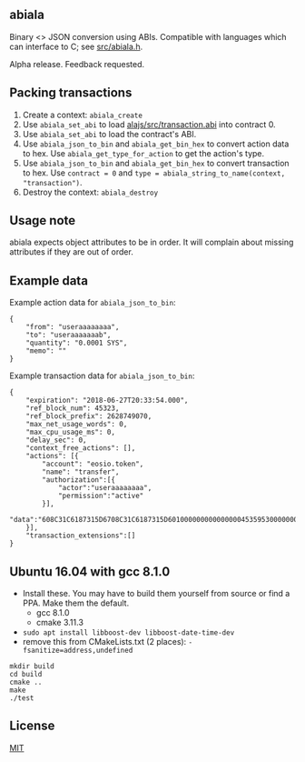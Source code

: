 ## abiala

Binary <> JSON conversion using ABIs. Compatible with languages which can interface to C; see [src/abiala.h](src/abiala.h).

Alpha release. Feedback requested.

## Packing transactions

1. Create a context: `abiala_create`
1. Use `abiala_set_abi` to load [alajs/src/transaction.abi](https://github.com/ALADINIO/alajs/blob/master/src/transaction.abi) into contract 0.
1. Use `abiala_set_abi` to load the contract's ABI.
1. Use `abiala_json_to_bin` and `abiala_get_bin_hex` to convert action data to hex. Use `abiala_get_type_for_action` to get the action's type.
1. Use `abiala_json_to_bin` and `abiala_get_bin_hex` to convert transaction to hex. Use `contract = 0` and `type = abiala_string_to_name(context, "transaction")`.
1. Destroy the context: `abiala_destroy`

## Usage note

abiala expects object attributes to be in order. It will complain about missing attributes if they are out of order.

## Example data

Example action data for `abiala_json_to_bin`:

```
{
    "from": "useraaaaaaaa",
    "to": "useraaaaaaab",
    "quantity": "0.0001 SYS",
    "memo": ""
}
```

Example transaction data for `abiala_json_to_bin`:

```
{
    "expiration": "2018-06-27T20:33:54.000",
    "ref_block_num": 45323,
    "ref_block_prefix": 2628749070,
    "max_net_usage_words": 0,
    "max_cpu_usage_ms": 0,
    "delay_sec": 0,
    "context_free_actions": [],
    "actions": [{
        "account": "eosio.token",
        "name": "transfer",
        "authorization":[{
            "actor":"useraaaaaaaa",
            "permission":"active"
        }],
        "data":"608C31C6187315D6708C31C6187315D60100000000000000045359530000000000"
    }],
    "transaction_extensions":[]
}
```

## Ubuntu 16.04 with gcc 8.1.0

- Install these. You may have to build them yourself from source or find a PPA. Make them the default.
  - gcc 8.1.0
  - cmake 3.11.3
- `sudo apt install libboost-dev libboost-date-time-dev`
- remove this from CMakeLists.txt (2 places): `-fsanitize=address,undefined`

```
mkdir build
cd build
cmake ..
make
./test
```

## License

[MIT](./LICENSE)
